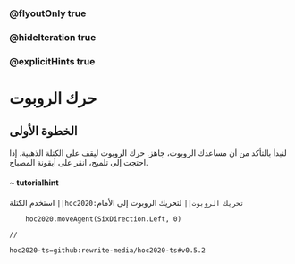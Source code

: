 ### @flyoutOnly true
### @hideIteration true
### @explicitHints true

# حرك الروبوت

## الخطوة الأولى
لنبدأ بالتأكد من أن مساعدك الروبوت، جاهز. حرك الروبوت ليقف على الكتلة الذهبية. إذا احتجت إلى تلميح، انقر على أيقونة المصباح.

#### ~ tutorialhint 
استخدم الكتلة ``||hoc2020:تحريك الروبوت||`` لتحريك الروبوت إلى الأمام

```ghost
    hoc2020.moveAgent(SixDirection.Left, 0)
```
```template
//
```
```package
hoc2020-ts=github:rewrite-media/hoc2020-ts#v0.5.2
```